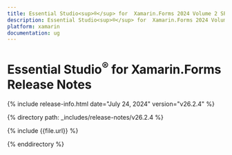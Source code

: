```yaml
---
title: Essential Studio<sup>®</sup> for  Xamarin.Forms 2024 Volume 2 SP Release Release Notes  
description: Essential Studio<sup>®</sup> for  Xamarin.Forms 2024 Volume 2 SP Release Release Notes  
platform: xamarin
documentation: ug
---
```


# Essential Studio<sup>®</sup> for  Xamarin.Forms  Release Notes  

{% include release-info.html date="July 24, 2024"  version="v26.2.4" %} 

{% directory path: _includes/release-notes/v26.2.4 %}

{% include {{file.url}} %}

{% enddirectory %}